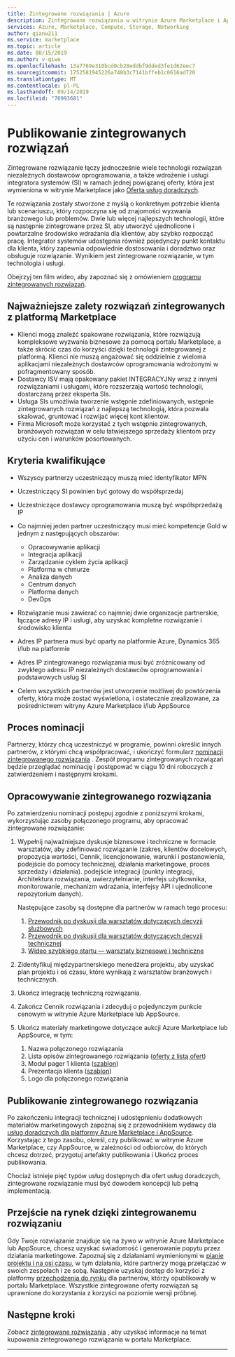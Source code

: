```yaml
---
title: Zintegrowane rozwiązania | Azure
description: Zintegrowane rozwiązania w witrynie Azure Marketplace i AppSource
services: Azure, Marketplace, Compute, Storage, Networking
author: qianw211
ms.service: marketplace
ms.topic: article
ms.date: 08/15/2019
ms.author: v-qiwe
ms.openlocfilehash: 13a7769e310bcd0cb28eddbf9dded3fe1d62eec7
ms.sourcegitcommit: 1752581945226a748b3c7141bffeb1c0616ad720
ms.translationtype: MT
ms.contentlocale: pl-PL
ms.lasthandoff: 09/14/2019
ms.locfileid: "70993681"
---
```

# <a name="publishing-integrated-solutions"></a>Publikowanie zintegrowanych rozwiązań

Zintegrowane rozwiązanie łączy jednocześnie wiele technologii rozwiązań niezależnych dostawców oprogramowania, a także wdrożenie i usługi integratora systemów (SI) w ramach jednej powiązanej oferty, która jest wymieniona w witrynie Marketplace jako [Oferta usług doradczych](https://docs.microsoft.com/azure/marketplace/consulting-services).

Te rozwiązania zostały stworzone z myślą o konkretnym potrzebie klienta lub scenariuszu, który rozpoczyna się od znajomości wyzwania branżowego lub problemów. Dwie lub więcej najlepszych technologii, które są następnie zintegrowane przez SI, aby utworzyć ujednolicone i powtarzalne środowisko wdrażania dla klientów, aby szybko rozpocząć pracę. Integrator systemów udostępnia również pojedynczy punkt kontaktu dla klienta, który zapewnia odpowiednie dostosowania i doradztwo oraz obsługuje rozwiązanie. Wynikiem jest zintegrowane rozwiązanie, w tym technologia i usługi.

Obejrzyj ten film wideo, aby zapoznać się z omówieniem [programu zintegrowanych rozwiązań](https://aka.ms/AA5qos4).

## <a name="key-benefits-to-integrated-solutions-in-the-marketplace"></a>Najważniejsze zalety rozwiązań zintegrowanych z platformą Marketplace

* Klienci mogą znaleźć spakowane rozwiązania, które rozwiązują kompleksowe wyzwania biznesowe za pomocą portalu Marketplace, a także skrócić czas do korzyści dzięki technologii zintegrowanej z platformą. Klienci nie muszą angażować się oddzielnie z wieloma aplikacjami niezależnych dostawców oprogramowania wdrożonymi w pofragmentowany sposób.
* Dostawcy ISV mają opakowany pakiet INTEGRACYJNy wraz z innymi rozwiązaniami i usługami, które rozszerzają wartość technologii, dostarczaną przez eksperta SIs.
* Usługa SIs umożliwia tworzenie wstępnie zdefiniowanych, wstępnie zintegrowanych rozwiązań z najlepszą technologią, która pozwala skalować, gruntować i rozwijać więcej kont klientów.
* Firma Microsoft może korzystać z tych wstępnie zintegrowanych, branżowych rozwiązań w celu łatwiejszego sprzedaży klientom przy użyciu cen i warunków posortowanych. 

## <a name="eligibility-criteria"></a>Kryteria kwalifikujące

* Wszyscy partnerzy uczestniczący muszą mieć identyfikator MPN
* Uczestniczący SI powinien być gotowy do współsprzedaj
* Uczestniczące dostawcy oprogramowania muszą być współsprzedażą IP 
* Co najmniej jeden partner uczestniczący musi mieć kompetencje Gold w jednym z następujących obszarów:

    * Opracowywanie aplikacji
    * Integracja aplikacji
    * Zarządzanie cyklem życia aplikacji
    * Platforma w chmurze
    * Analiza danych
    * Centrum danych
    * Platforma danych
    * DevOps

* Rozwiązanie musi zawierać co najmniej dwie organizacje partnerskie, łączące adresy IP i usługi, aby uzyskać kompletne rozwiązanie i środowisko klienta
* Adres IP partnera musi być oparty na platformie Azure, Dynamics 365 i/lub na platformie
* Adres IP zintegrowanego rozwiązania musi być zróżnicowany od zwykłego adresu IP niezależnych dostawców oprogramowania i podstawowych usług SI
* Celem wszystkich partnerów jest utworzenie możliwej do powtórzenia oferty, która może zostać wyświetlona, i ostatecznie zrealizowane, za pośrednictwem witryny Azure Marketplace i/lub AppSource

## <a name="nomination-process"></a>Proces nominacji

Partnerzy, którzy chcą uczestniczyć w programie, powinni określić innych partnerów, z którymi chcą współpracować, i ukończyć formularz [nominacji zintegrowanego rozwiązania](https://aka.ms/AA5qicu) . Zespół programu zintegrowanych rozwiązań będzie przeglądać nominację i postępować w ciągu 10 dni roboczych z zatwierdzeniem i następnymi krokami. 

## <a name="developing-your-integrated-solution"></a>Opracowywanie zintegrowanego rozwiązania 

Po zatwierdzeniu nominacji postępuj zgodnie z poniższymi krokami, wykorzystując zasoby połączonego programu, aby opracować zintegrowane rozwiązanie: 

1. Wypełnij najważniejsze dyskusje biznesowe i techniczne w formacie warsztatów, aby zdefiniować rozwiązanie (zakres, klientów docelowych, propozycja wartości, Cennik, licencjonowanie, warunki i postanowienia, podejście do pomocy technicznej, działania marketingowe, proces sprzedaży i działania). podejście integracji (punkty integracji, Architektura rozwiązania, uwierzytelnianie, interfejs użytkownika, monitorowanie, mechanizm wdrażania, interfejsy API i ujednolicone repozytorium danych). 

    Następujące zasoby są dostępne dla partnerów w ramach tego procesu:

    1. [Przewodnik po dyskusji dla warsztatów dotyczących decyzji służbowych](https://aka.ms/AA5qicx)
    1. [Przewodnik po dyskusji dla warsztatów dotyczących decyzji technicznej](https://aka.ms/AA5qid1)
    1. [Wideo szybkiego startu — warsztaty biznesowe i techniczne](https://aka.ms/AA5qos9)

1. Zidentyfikuj międzypartnerskiego menedżera projektu, aby uzyskać plan projektu i oś czasu, które wynikają z warsztatów branżowych i technicznych.

1. Ukończ integrację techniczną rozwiązania.

1. Zakończ Cennik rozwiązania i zdecyduj o pojedynczym punkcie cenowym w witrynie Azure Marketplace lub AppSource.

1. Ukończ materiały marketingowe dotyczące aukcji Azure Marketplace lub AppSource, w tym:

    1. Nazwa połączonego rozwiązania
    2. Lista opisów zintegrowanego rozwiązania ([oferty z listą ofert](https://docs.microsoft.com/azure/marketplace/gtm-offer-listing-best-practices))
    1. Moduł pager 1 klienta ([szablon](https://aka.ms/AA5s08a))
    1. Prezentacja klienta ([szablon](https://aka.ms/AA5s7ql))
    1. Logo dla połączonego rozwiązania 

## <a name="publishing-your-integrated-solution"></a>Publikowanie zintegrowanego rozwiązania 

Po zakończeniu integracji technicznej i udostępnieniu dodatkowych materiałów marketingowych zapoznaj się z przewodnikiem wydawcy dla [usług doradczych dla platformy Azure Marketplace i AppSource](https://docs.microsoft.com/azure/marketplace/consulting-services). Korzystając z tego zasobu, określ, czy publikować w witrynie Azure Marketplace, czy AppSource, w zależności od odbiorców, do których chcesz dotrzeć, przygotuj artefakty publikowania i Ukończ proces publikowania.

Chociaż istnieje pięć typów usług dostępnych dla ofert usług doradczych, zintegrowane rozwiązanie musi być dowodem koncepcji lub pełną implementacją.

## <a name="going-to-market-with-your-integrated-solution"></a>Przejście na rynek dzięki zintegrowanemu rozwiązaniu 

Gdy Twoje rozwiązanie znajduje się na żywo w witrynie Azure Marketplace lub AppSource, chcesz uzyskać świadomość i generowanie popytu przez działania marketingowe. Zapoznaj się z działaniami wymienionymi w [planie projektu i na osi czasu](https://aka.ms/AA5qiuc), w tym działania, które partnerzy mogą przełączać w swoich zespołach i ze sobą. Następnie uzyskaj dostęp do korzyści z platformy [przechodzenia do rynku](https://docs.microsoft.com/azure/marketplace/gtm-your-marketplace-benefits#list-trial-and-consulting-benefits) dla partnerów, którzy opublikowały w portalu Marketplace. Wszystkie zintegrowane oferty rozwiązań są uprawnione do korzystania z korzyści na poziomie wersji próbnej.

## <a name="next-steps"></a>Następne kroki

Zobacz [zintegrowane rozwiązania](https://docs.microsoft.com/azure/marketplace/integrated-solutions) , aby uzyskać informacje na temat kupowania zintegrowanego rozwiązania w portalu Marketplace.

---
